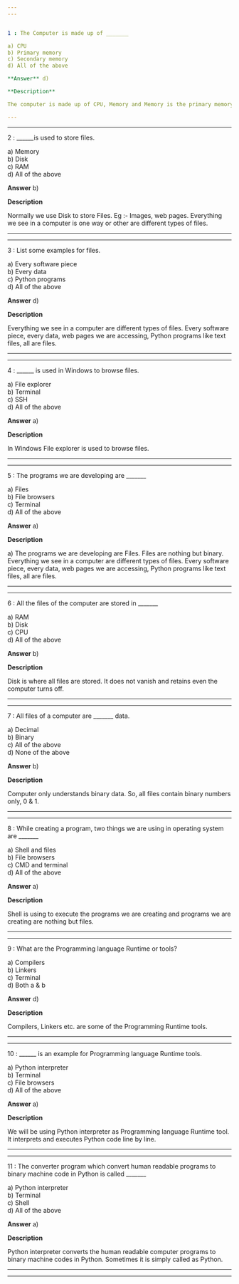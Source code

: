 ```yaml
---
---


1 : The Computer is made up of _______  

a) CPU  
b) Primary memory  
c) Secondary memory  
d) All of the above  

**Answer** d) 

**Description** 

The computer is made up of CPU, Memory and Memory is the primary memory which is called RAM and secondary memory which is Disk.  

---
```

---


2 : ______is used to store files.  

a) Memory  
b) Disk  
c) RAM  
d) All of the above  

**Answer** b) 

**Description** 

Normally we use Disk to store Files. Eg :- Images, web pages. Everything we see in a computer is one way or other are different types of files.    

---
---


3 : List some examples for files.  

a) Every software piece  
b) Every data  
c) Python programs  
d) All of the above  

**Answer** d) 

**Description** 

 Everything we see in a computer are different types of files. Every software piece, every data, web pages we are accessing, Python programs like text files, all are files.

---
---


4 : ______ is used in Windows to browse files.  

a) File explorer  
b) Terminal  
c) SSH  
d) All of the above  

**Answer** a) 

**Description** 

In Windows File explorer is used to browse files.



---
---


5 : The programs we are developing are _______  

a) Files  
b) File browsers  
c) Terminal  
d) All of the above  

**Answer** a) 

**Description** 

a) The programs we are developing are Files. Files are nothing but binary. Everything we see in a computer are different types of files. Every software piece, every data, web pages we are accessing, Python programs like text files, all are files.  

---
---


6 : All the files of the computer are stored in _______  

a) RAM  
b) Disk  
c) CPU  
d) All of the above  

**Answer** b) 

**Description** 

 Disk is where all files are stored. It does not vanish and retains even the computer turns off.

 

---
---


7 : All files of a computer are _______ data.  

a) Decimal  
b) Binary  
c) All of the above  
d) None of the above  

**Answer** b) 

**Description** 

Computer only understands binary data. So, all files contain binary numbers only, 0 &amp; 1.



---
---


8 : While creating a program, two things we are using in operating system are _______  

a) Shell and files  
b) File browsers  
c) CMD and terminal  
d) All of the above  

**Answer** a) 

**Description** 

Shell is using to execute the programs we are creating and programs we are creating are nothing but files.

---
---


9 : What are the Programming language Runtime or tools?  

a) Compilers  
b) Linkers  
c) Terminal  
d) Both a & b  

**Answer** d) 

**Description** 

Compilers, Linkers etc. are some of the Programming Runtime tools.  

---
---


10 : ______ is an example for Programming language Runtime tools.  

a) Python interpreter  
b) Terminal  
c) File browsers  
d) All of the above  

**Answer** a) 

**Description** 

We will be using Python interpreter as Programming language Runtime tool. It interprets and executes Python code line by line.

---
---


11 : The converter program which convert human readable programs to binary machine code in Python is called _______

a) Python interpreter  
b) Terminal  
c) Shell  
d) All of the above  

**Answer** a) 

**Description** 

Python interpreter converts the human readable computer programs to binary machine codes in Python. Sometimes it is simply called as Python.

---
---





